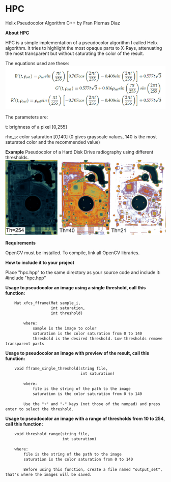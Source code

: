 # HPC
Helix Pseudocolor Algorithm C++ by Fran Piernas Diaz

**About HPC**

HPC is a simple implementation of a pseudocolor algorithm I called Helix algorithm. 
It tries to highlight the most opaque parts to X-Rays, attenuating the most 
transparent but without saturating the color of the result.

The equations used are these:
![Screenshot](equations.PNG)

The parameters are:

  t: brighness of a pixel [0,255]
  
  rho_s: color saturation [0,140] (0 gives grayscale values, 140 is the most saturated color and the recommended value)
  
**Example**
Pseudocolor of a Hard Disk Drive radiography using different thresholds.
![Screenshot](example.jpg)
  
**Requirements**

OpenCV must be installed. To compile, link all OpenCV libraries.

**How to include it to your project**

Place "hpc.hpp" to the same directory as your source code and include it:
#include "hpc.hpp"

**Usage to pseudocolor an image using a single threshold, call this function:**

        Mat xfcs_fframe(Mat sample_i,
                        int saturation,
                        int threshold)

            where:
                sample is the image to color
                saturation is the color saturation from 0 to 140
                threshold is the desired threshold. Low thresholds remove transparent parts

 **Usage to pseudocolor an image with preview of the result, call this function:**

        void fframe_single_threshold(string file,
                                     int saturation)

            where:
                file is the string of the path to the image
                saturation is the color saturation from 0 to 140

            Use the "+" and "-" keys (not those of the numpad) and press enter to select the threshold.

 **Usage to pseudocolor an image with a range of thresholds from 10 to 254, call this function:**

        void threshold_range(string file,
                             int saturation)

        where:
            file is the string of the path to the image
            saturation is the color saturation from 0 to 140
            
            Before using this function, create a file named "output_set", that's where the images will be saved.
